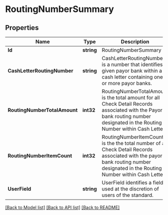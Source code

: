 # RoutingNumberSummary

## Properties

Name | Type | Description | Notes
------------ | ------------- | ------------- | -------------
**Id** | **string** | RoutingNumberSummary ID | [optional] 
**CashLetterRoutingNumber** | **string** | CashLetterRoutingNumber is a number that identifies a given payor bank within a cash letter containing one or more payor banks. | 
**RoutingNumberTotalAmount** | **int32** | RoutingNumberTotalAmount is the total amount for all Check Detail Records associated with the Payor bank routing number designated in the Routing Number within Cash Letter. | [optional] 
**RoutingNumberItemCount** | **int32** | RoutingNumberItemCount is the the total number of all Check Detail Records associated with the payor bank routing number designated in the Routing Number within Cash Letter. | [optional] 
**UserField** | **string** | UserField identifies a field used at the discretion of users of the standard. | [optional] 

[[Back to Model list]](../README.md#documentation-for-models) [[Back to API list]](../README.md#documentation-for-api-endpoints) [[Back to README]](../README.md)


